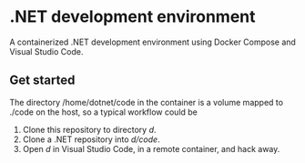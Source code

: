 # .NET development environment

A containerized .NET development environment using Docker Compose and Visual Studio Code.

## Get started

The directory /home/dotnet/code in the container is a volume mapped to ./code on the host, so a typical workflow could be

1. Clone this repository to directory _d_.
2. Clone a .NET repository into _d/code_.
3. Open _d_ in Visual Studio Code, in a remote container, and hack away.
